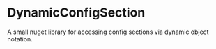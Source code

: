 # DynamicConfigSection
A small nuget library for accessing config sections via dynamic object notation.
